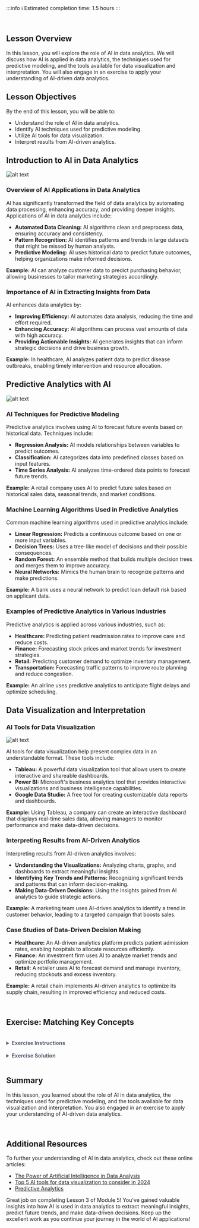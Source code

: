 <!-- # **Lesson 3: AI in Data Analytics** -->

<br>

:::info
:information_source: Estimated completion time: 1.5 hours
:::

<br>

## **Lesson Overview**

In this lesson, you will explore the role of AI in data analytics. We will discuss how AI is applied in data analytics, the techniques used for predictive modeling, and the tools available for data visualization and interpretation. You will also engage in an exercise to apply your understanding of AI-driven data analytics.

## **Lesson Objectives**

By the end of this lesson, you will be able to:

- Understand the role of AI in data analytics.
- Identify AI techniques used for predictive modeling.
- Utilize AI tools for data visualization.
- Interpret results from AI-driven analytics.

## **Introduction to AI in Data Analytics**

![alt text](https://education-team-2020.s3.eu-west-1.amazonaws.com/ai-async-1/module-5-field-specific-ai-applications-and-tools/lesson-3/ai-data-analytics.png)

### Overview of AI Applications in Data Analytics

AI has significantly transformed the field of data analytics by automating data processing, enhancing accuracy, and providing deeper insights. Applications of AI in data analytics include:

- **Automated Data Cleaning:** AI algorithms clean and preprocess data, ensuring accuracy and consistency.
- **Pattern Recognition:** AI identifies patterns and trends in large datasets that might be missed by human analysts.
- **Predictive Modeling:** AI uses historical data to predict future outcomes, helping organizations make informed decisions.

**Example:** AI can analyze customer data to predict purchasing behavior, allowing businesses to tailor marketing strategies accordingly.

### Importance of AI in Extracting Insights from Data

AI enhances data analytics by:

- **Improving Efficiency:** AI automates data analysis, reducing the time and effort required.
- **Enhancing Accuracy:** AI algorithms can process vast amounts of data with high accuracy.
- **Providing Actionable Insights:** AI generates insights that can inform strategic decisions and drive business growth.

**Example:** In healthcare, AI analyzes patient data to predict disease outbreaks, enabling timely intervention and resource allocation.

## **Predictive Analytics with AI**

![alt text](https://education-team-2020.s3.eu-west-1.amazonaws.com/ai-async-1/module-5-field-specific-ai-applications-and-tools/lesson-3/predictive-analytics-ai.png)

### AI Techniques for Predictive Modeling

Predictive analytics involves using AI to forecast future events based on historical data. Techniques include:

- **Regression Analysis:** AI models relationships between variables to predict outcomes.
- **Classification:** AI categorizes data into predefined classes based on input features.
- **Time Series Analysis:** AI analyzes time-ordered data points to forecast future trends.

**Example:** A retail company uses AI to predict future sales based on historical sales data, seasonal trends, and market conditions.

### Machine Learning Algorithms Used in Predictive Analytics

Common machine learning algorithms used in predictive analytics include:

- **Linear Regression:** Predicts a continuous outcome based on one or more input variables.
- **Decision Trees:** Uses a tree-like model of decisions and their possible consequences.
- **Random Forest:** An ensemble method that builds multiple decision trees and merges them to improve accuracy.
- **Neural Networks:** Mimics the human brain to recognize patterns and make predictions.

**Example:** A bank uses a neural network to predict loan default risk based on applicant data.

### Examples of Predictive Analytics in Various Industries

Predictive analytics is applied across various industries, such as:

- **Healthcare:** Predicting patient readmission rates to improve care and reduce costs.
- **Finance:** Forecasting stock prices and market trends for investment strategies.
- **Retail:** Predicting customer demand to optimize inventory management.
- **Transportation:** Forecasting traffic patterns to improve route planning and reduce congestion.

**Example:** An airline uses predictive analytics to anticipate flight delays and optimize scheduling.

## **Data Visualization and Interpretation**

### AI Tools for Data Visualization

![alt text](https://education-team-2020.s3.eu-west-1.amazonaws.com/ai-async-1/module-5-field-specific-ai-applications-and-tools/lesson-3/data-visualization.jpg)

AI tools for data visualization help present complex data in an understandable format. These tools include:

- **Tableau:** A powerful data visualization tool that allows users to create interactive and shareable dashboards.
- **Power BI:** Microsoft's business analytics tool that provides interactive visualizations and business intelligence capabilities.
- **Google Data Studio:** A free tool for creating customizable data reports and dashboards.

**Example:** Using Tableau, a company can create an interactive dashboard that displays real-time sales data, allowing managers to monitor performance and make data-driven decisions.

### Interpreting Results from AI-Driven Analytics

Interpreting results from AI-driven analytics involves:

- **Understanding the Visualizations:** Analyzing charts, graphs, and dashboards to extract meaningful insights.
- **Identifying Key Trends and Patterns:** Recognizing significant trends and patterns that can inform decision-making.
- **Making Data-Driven Decisions:** Using the insights gained from AI analytics to guide strategic actions.

**Example:** A marketing team uses AI-driven analytics to identify a trend in customer behavior, leading to a targeted campaign that boosts sales.

### Case Studies of Data-Driven Decision Making

- **Healthcare:** An AI-driven analytics platform predicts patient admission rates, enabling hospitals to allocate resources efficiently.
- **Finance:** An investment firm uses AI to analyze market trends and optimize portfolio management.
- **Retail:** A retailer uses AI to forecast demand and manage inventory, reducing stockouts and excess inventory.

**Example:** A retail chain implements AI-driven analytics to optimize its supply chain, resulting in improved efficiency and reduced costs.

<br />

## **Exercise: Matching Key Concepts**

<br />

<details style="font-size: 14px; cursor: pointer; outline: none; color: #575d70;">
<summary><strong>Exercise Instructions</strong></summary>

Match the key concepts with their corresponding definitions or examples. Draw lines between the terms in the left column and their descriptions in the right column.

| **Terms**               | **Descriptions**                                                            |
| ----------------------- | --------------------------------------------------------------------------- |
| 1. Regression Analysis  | A. Predicts a continuous outcome based on input variables                   |
| 2. Classification       | B. A tool for creating interactive dashboards                               |
| 3. Neural Networks      | C. Analyzes time-ordered data points to forecast future trends              |
| 4. Tableau              | D. Categorizes data into predefined classes                                 |
| 5. Time Series Analysis | E. Uses an ensemble method to build multiple decision trees                 |
| 6. Random Forest        | F. Mimics the human brain to recognize patterns and make predictions        |
| 7. Pattern Recognition  | G. Identifies patterns and trends in large datasets                         |
| 8. Predictive Modeling  | H. Uses historical data to predict future outcomes                          |
| 9. Data Cleaning        | I. Microsoft's business analytics tool providing interactive visualizations |
| 10. Power BI            | J. Ensures data accuracy and consistency                                    |

</details>

<br />

<details style="font-size: 14px; cursor: pointer; outline: none; color: #575d70;">
<summary><strong>Exercise Solution</strong></summary>

**Matching Key Concepts:**

1. Regression Analysis - A. Predicts a continuous outcome based on input variables
2. Classification - D. Categorizes data into predefined classes
3. Neural Networks - F. Mimics the human brain to recognize patterns and make predictions
4. Tableau - B. A tool for creating interactive dashboards
5. Time Series Analysis - C. Analyzes time-ordered data points to forecast future trends
6. Random Forest - E. Uses an ensemble method to build multiple decision trees
7. Pattern Recognition - G. Identifies patterns and trends in large datasets
8. Predictive Modeling - H. Uses historical data to predict future outcomes
9. Data Cleaning - J. Ensures data accuracy and consistency
10. Power BI - I. Microsoft's business analytics tool providing interactive visualizations

</details>

<br />

## **Summary**

In this lesson, you learned about the role of AI in data analytics, the techniques used for predictive modeling, and the tools available for data visualization and interpretation. You also engaged in an exercise to apply your understanding of AI-driven data analytics.

<br />

## **Additional Resources**

To further your understanding of AI in data analytics, check out these online articles:

- [The Power of Artificial Intelligence in Data Analysis](https://www.readynez.com/en/blog/the-power-of-artificial-intelligence-in-data-analysis/)
- [Top 5 AI tools for data visualization to consider in 2024](https://www.thoughtspot.com/data-trends/ai/ai-tools-for-data-visualization)
- [Predictive Analytics](https://c3.ai/glossary/artificial-intelligence/predictive-analytics/)

Great job on completing Lesson 3 of Module 5! You've gained valuable insights into how AI is used in data analytics to extract meaningful insights, predict future trends, and make data-driven decisions. Keep up the excellent work as you continue your journey in the world of AI applications!
